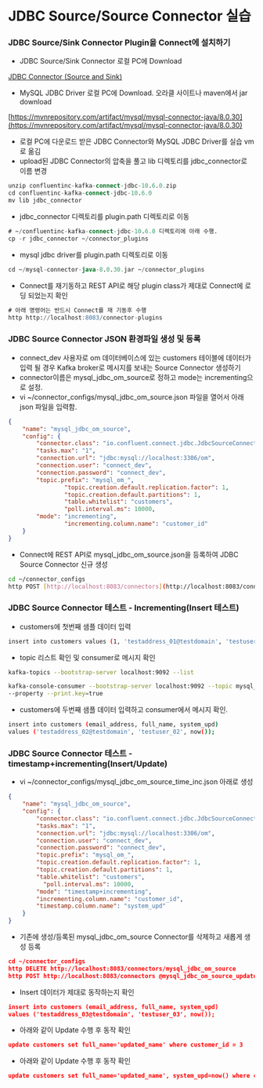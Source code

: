 # JDBC Source/Source Connector 실습

### JDBC Source/Sink Connector Plugin을 Connect에 설치하기

- JDBC Source/Sink Connector 로컬 PC에 Download

[JDBC Connector (Source and Sink)](https://www.confluent.io/hub/confluentinc/kafka-connect-jdbc)

- MySQL JDBC Driver 로컬 PC에 Download. 오라클 사이트나 maven에서 jar download

[https://mvnrepository.com/artifact/mysql/mysql-connector-java/8.0.30](https://mvnrepository.com/artifact/mysql/mysql-connector-java/8.0.30)

- 로컬 PC에 다운로드 받은 JDBC Connector와 MySQL JDBC Driver를 실습 vm로 옮김
- upload된 JDBC Connector의 압축을 풀고 lib 디렉토리를 jdbc_connector로 이름 변경

```sql
unzip confluentinc-kafka-connect-jdbc-10.6.0.zip
cd confluentinc-kafka-connect-jdbc-10.6.0
mv lib jdbc_connector
```

- jdbc_connector 디렉토리를 plugin.path 디렉토리로 이동

```sql
# ~/confluentinc-kafka-connect-jdbc-10.6.0 디렉토리에 아래 수행.
cp -r jdbc_connector ~/connector_plugins
```

- mysql jdbc driver를 plugin.path 디렉토리로 이동

```sql
cd ~/mysql-connector-java-8.0.30.jar ~/connector_plugins
```

- Connect를 재기동하고 REST API로 해당 plugin class가 제대로 Connect에 로딩 되었는지 확인

```sql
# 아래 명령어는 반드시 Connect를 재 기동후 수행
http http://localhost:8083/connector-plugins
```

### JDBC Source Connector JSON 환경파일 생성 및 등록

- connect_dev 사용자로 om 데이터베이스에 있는 customers 테이블에 데이터가 입력 될 경우 Kafka broker로 메시지를 보내는 Source Connector 생성하기
- connector이름은 mysql_jdbc_om_source로 정하고 mode는 incrementing으로 설정.
- vi ~/connector_configs/mysql_jdbc_om_source.json 파일을 열어서 아래 json 파일을 입력함.

```json
{
    "name": "mysql_jdbc_om_source",
    "config": {
        "connector.class": "io.confluent.connect.jdbc.JdbcSourceConnector",
        "tasks.max": "1",
        "connection.url": "jdbc:mysql://localhost:3306/om",
        "connection.user": "connect_dev",
        "connection.password": "connect_dev",
        "topic.prefix": "mysql_om_",
				"topic.creation.default.replication.factor": 1,
				"topic.creation.default.partitions": 1, 
				"table.whitelist": "customers",
				"poll.interval.ms": 10000,
        "mode": "incrementing",
				"incrementing.column.name": "customer_id"
    }
}
```

- Connect에 REST API로 mysql_jdbc_om_source.json을 등록하여 JDBC Source Connector 신규 생성

```bash
cd ~/connector_configs
http POST [http://localhost:8083/connectors](http://localhost:8083/connectors) @mysql_jdbc_om_source.json
```

### JDBC Source Connector 테스트 - Incrementing(Insert 테스트)

- customers에 첫번째 샘플 데이터 입력

```bash
insert into customers values (1, 'testaddress_01@testdomain', 'testuser_01', now());
```

- topic 리스트 확인 및 consumer로 메시지 확인

```bash
kafka-topics --bootstrap-server localhost:9092 --list

kafka-console-consumer --bootstrap-server localhost:9092 --topic mysql_om_customers --from-beginning
--property --print.key=true
```

- customers에 두번째 샘플 데이터 입력하고 consumer에서 메시지 확인.

```bash
insert into customers (email_address, full_name, system_upd) 
values ('testaddress_02@testdomain', 'testuser_02', now());
```

### JDBC Source Connector 테스트 - timestamp+incrementing(Insert/Update)

- vi ~/connector_configs/mysql_jdbc_om_source_time_inc.json 아래로 생성

```json
{
    "name": "mysql_jdbc_om_source",
    "config": {
        "connector.class": "io.confluent.connect.jdbc.JdbcSourceConnector",
        "tasks.max": "1",
        "connection.url": "jdbc:mysql://localhost:3306/om",
        "connection.user": "connect_dev",
        "connection.password": "connect_dev",
        "topic.prefix": "mysql_om_",
        "topic.creation.default.replication.factor": 1,
        "topic.creation.default.partitions": 1, 
        "table.whitelist": "customers",
	      "poll.interval.ms": 10000,
        "mode": "timestamp+incrementing",
        "incrementing.column.name": "customer_id",
        "timestamp.column.name": "system_upd"
    }
}
```

- 기존에 생성/등록된 mysql_jdbc_om_source Connector를 삭제하고 새롭게 생성 등록

```json
cd ~/connector_configs
http DELETE http://localhost:8083/connectors/mysql_jdbc_om_source
http POST http://localhost:8083/connectors @mysql_jdbc_om_source_update.json
```

- Insert 데이터가 제대로 동작하는지 확인

```json
insert into customers (email_address, full_name, system_upd) 
values ('testaddress_03@testdomain', 'testuser_03', now());
```

- 아래와 같이 Update 수행 후 동작 확인

```json
update customers set full_name='updated_name' where customer_id = 3
```

- 아래와 같이 Update 수행 후 동작 확인

```json
update customers set full_name='updated_name', system_upd=now() where customer_id=3;
```